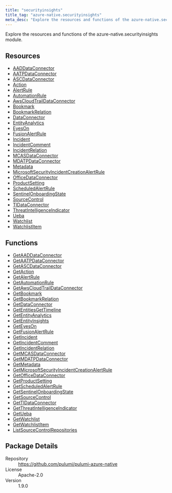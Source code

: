 ```yaml
---
title: "securityinsights"
title_tag: "azure-native.securityinsights"
meta_desc: "Explore the resources and functions of the azure-native.securityinsights module."
---
```


<!-- WARNING: this file was generated by Pulumi Docs Generator. -->
<!-- Do not edit by hand unless you're certain you know what you are doing! -->

Explore the resources and functions of the azure-native.securityinsights module.

<h2 id="resources">Resources</h2>
<ul class="api">
    <li><a href="aaddataconnector" title="AADDataConnector"><span class="symbol resource"></span>AADDataConnector</a></li>
    <li><a href="aatpdataconnector" title="AATPDataConnector"><span class="symbol resource"></span>AATPDataConnector</a></li>
    <li><a href="ascdataconnector" title="ASCDataConnector"><span class="symbol resource"></span>ASCDataConnector</a></li>
    <li><a href="action" title="Action"><span class="symbol resource"></span>Action</a></li>
    <li><a href="alertrule" title="AlertRule"><span class="symbol resource"></span>AlertRule</a></li>
    <li><a href="automationrule" title="AutomationRule"><span class="symbol resource"></span>AutomationRule</a></li>
    <li><a href="awscloudtraildataconnector" title="AwsCloudTrailDataConnector"><span class="symbol resource"></span>AwsCloudTrailDataConnector</a></li>
    <li><a href="bookmark" title="Bookmark"><span class="symbol resource"></span>Bookmark</a></li>
    <li><a href="bookmarkrelation" title="BookmarkRelation"><span class="symbol resource"></span>BookmarkRelation</a></li>
    <li><a href="dataconnector" title="DataConnector"><span class="symbol resource"></span>DataConnector</a></li>
    <li><a href="entityanalytics" title="EntityAnalytics"><span class="symbol resource"></span>EntityAnalytics</a></li>
    <li><a href="eyeson" title="EyesOn"><span class="symbol resource"></span>EyesOn</a></li>
    <li><a href="fusionalertrule" title="FusionAlertRule"><span class="symbol resource"></span>FusionAlertRule</a></li>
    <li><a href="incident" title="Incident"><span class="symbol resource"></span>Incident</a></li>
    <li><a href="incidentcomment" title="IncidentComment"><span class="symbol resource"></span>IncidentComment</a></li>
    <li><a href="incidentrelation" title="IncidentRelation"><span class="symbol resource"></span>IncidentRelation</a></li>
    <li><a href="mcasdataconnector" title="MCASDataConnector"><span class="symbol resource"></span>MCASDataConnector</a></li>
    <li><a href="mdatpdataconnector" title="MDATPDataConnector"><span class="symbol resource"></span>MDATPDataConnector</a></li>
    <li><a href="metadata" title="Metadata"><span class="symbol resource"></span>Metadata</a></li>
    <li><a href="microsoftsecurityincidentcreationalertrule" title="MicrosoftSecurityIncidentCreationAlertRule"><span class="symbol resource"></span>MicrosoftSecurityIncidentCreationAlertRule</a></li>
    <li><a href="officedataconnector" title="OfficeDataConnector"><span class="symbol resource"></span>OfficeDataConnector</a></li>
    <li><a href="productsetting" title="ProductSetting"><span class="symbol resource"></span>ProductSetting</a></li>
    <li><a href="scheduledalertrule" title="ScheduledAlertRule"><span class="symbol resource"></span>ScheduledAlertRule</a></li>
    <li><a href="sentinelonboardingstate" title="SentinelOnboardingState"><span class="symbol resource"></span>SentinelOnboardingState</a></li>
    <li><a href="sourcecontrol" title="SourceControl"><span class="symbol resource"></span>SourceControl</a></li>
    <li><a href="tidataconnector" title="TIDataConnector"><span class="symbol resource"></span>TIDataConnector</a></li>
    <li><a href="threatintelligenceindicator" title="ThreatIntelligenceIndicator"><span class="symbol resource"></span>ThreatIntelligenceIndicator</a></li>
    <li><a href="ueba" title="Ueba"><span class="symbol resource"></span>Ueba</a></li>
    <li><a href="watchlist" title="Watchlist"><span class="symbol resource"></span>Watchlist</a></li>
    <li><a href="watchlistitem" title="WatchlistItem"><span class="symbol resource"></span>WatchlistItem</a></li>
</ul>

<h2 id="functions">Functions</h2>
<ul class="api">
    <li><a href="getaaddataconnector" title="GetAADDataConnector"><span class="symbol function"></span>GetAADDataConnector</a></li>
    <li><a href="getaatpdataconnector" title="GetAATPDataConnector"><span class="symbol function"></span>GetAATPDataConnector</a></li>
    <li><a href="getascdataconnector" title="GetASCDataConnector"><span class="symbol function"></span>GetASCDataConnector</a></li>
    <li><a href="getaction" title="GetAction"><span class="symbol function"></span>GetAction</a></li>
    <li><a href="getalertrule" title="GetAlertRule"><span class="symbol function"></span>GetAlertRule</a></li>
    <li><a href="getautomationrule" title="GetAutomationRule"><span class="symbol function"></span>GetAutomationRule</a></li>
    <li><a href="getawscloudtraildataconnector" title="GetAwsCloudTrailDataConnector"><span class="symbol function"></span>GetAwsCloudTrailDataConnector</a></li>
    <li><a href="getbookmark" title="GetBookmark"><span class="symbol function"></span>GetBookmark</a></li>
    <li><a href="getbookmarkrelation" title="GetBookmarkRelation"><span class="symbol function"></span>GetBookmarkRelation</a></li>
    <li><a href="getdataconnector" title="GetDataConnector"><span class="symbol function"></span>GetDataConnector</a></li>
    <li><a href="getentitiesgettimeline" title="GetEntitiesGetTimeline"><span class="symbol function"></span>GetEntitiesGetTimeline</a></li>
    <li><a href="getentityanalytics" title="GetEntityAnalytics"><span class="symbol function"></span>GetEntityAnalytics</a></li>
    <li><a href="getentityinsights" title="GetEntityInsights"><span class="symbol function"></span>GetEntityInsights</a></li>
    <li><a href="geteyeson" title="GetEyesOn"><span class="symbol function"></span>GetEyesOn</a></li>
    <li><a href="getfusionalertrule" title="GetFusionAlertRule"><span class="symbol function"></span>GetFusionAlertRule</a></li>
    <li><a href="getincident" title="GetIncident"><span class="symbol function"></span>GetIncident</a></li>
    <li><a href="getincidentcomment" title="GetIncidentComment"><span class="symbol function"></span>GetIncidentComment</a></li>
    <li><a href="getincidentrelation" title="GetIncidentRelation"><span class="symbol function"></span>GetIncidentRelation</a></li>
    <li><a href="getmcasdataconnector" title="GetMCASDataConnector"><span class="symbol function"></span>GetMCASDataConnector</a></li>
    <li><a href="getmdatpdataconnector" title="GetMDATPDataConnector"><span class="symbol function"></span>GetMDATPDataConnector</a></li>
    <li><a href="getmetadata" title="GetMetadata"><span class="symbol function"></span>GetMetadata</a></li>
    <li><a href="getmicrosoftsecurityincidentcreationalertrule" title="GetMicrosoftSecurityIncidentCreationAlertRule"><span class="symbol function"></span>GetMicrosoftSecurityIncidentCreationAlertRule</a></li>
    <li><a href="getofficedataconnector" title="GetOfficeDataConnector"><span class="symbol function"></span>GetOfficeDataConnector</a></li>
    <li><a href="getproductsetting" title="GetProductSetting"><span class="symbol function"></span>GetProductSetting</a></li>
    <li><a href="getscheduledalertrule" title="GetScheduledAlertRule"><span class="symbol function"></span>GetScheduledAlertRule</a></li>
    <li><a href="getsentinelonboardingstate" title="GetSentinelOnboardingState"><span class="symbol function"></span>GetSentinelOnboardingState</a></li>
    <li><a href="getsourcecontrol" title="GetSourceControl"><span class="symbol function"></span>GetSourceControl</a></li>
    <li><a href="gettidataconnector" title="GetTIDataConnector"><span class="symbol function"></span>GetTIDataConnector</a></li>
    <li><a href="getthreatintelligenceindicator" title="GetThreatIntelligenceIndicator"><span class="symbol function"></span>GetThreatIntelligenceIndicator</a></li>
    <li><a href="getueba" title="GetUeba"><span class="symbol function"></span>GetUeba</a></li>
    <li><a href="getwatchlist" title="GetWatchlist"><span class="symbol function"></span>GetWatchlist</a></li>
    <li><a href="getwatchlistitem" title="GetWatchlistItem"><span class="symbol function"></span>GetWatchlistItem</a></li>
    <li><a href="listsourcecontrolrepositories" title="ListSourceControlRepositories"><span class="symbol function"></span>ListSourceControlRepositories</a></li>
</ul>

<h2 id="package-details">Package Details</h2>
<dl class="package-details">
	<dt>Repository</dt>
	<dd><a href="https://github.com/pulumi/pulumi-azure-native">https://github.com/pulumi/pulumi-azure-native</a></dd>
	<dt>License</dt>
	<dd>Apache-2.0</dd>
	<dt>Version</dt>
	<dd>1.9.0</dd>
</dl>

